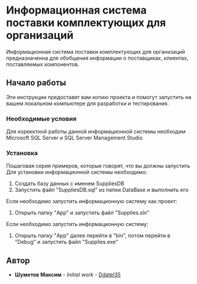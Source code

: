 # Информационная система поставки комплектующих для организаций

Информационная система поставки комплектующих для организаций предназначенна для обобщения информации о поставщиках, клиентах, поставляемых компонентов. 

## Начало работы

Эти инструкции предоставят вам копию проекта и помогут запустить на вашем локальном компьютере для разработки и тестирования.

### Необходимые условия

Для корекктной работы данной информационной системы необходим Microsoft SQL Server и SQL Server Management Studio

### Установка

Пошаговая серия примеров, которые говорят, что вы должны запустить
Для установки информационной системы необходимо:
1) Создать базу данных с именем SuppliesDB
2) Запустить файл "SuppliesDB.sql" из папки DataBase и выполнить его

Если необходимо запустить информационную систему как проект:
1) Открыть папку "App" и запустить файл "Supplies.sln"

Если необходимо запустить информационную систему:
1) Открыть папку "App" далее перейти в  "bin", потом перейти в "Debug" и запустить файл "Supplies.exe"

## Автор

* **Шуметов Максим** - *Initial work* - [Ddatel35](https://github.com/Ddatel35)
